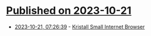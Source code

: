 # [Published on 2023-10-21](index.md)

* [2023-10-21, 07:26:39](https://lobste.rs/s/numcth/kristall_small_internet_browser) - [Kristall Small Internet Browser](https://kristall.random-projects.net/)
